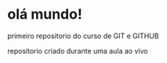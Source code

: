 # olá mundo!
 primeiro repositorio do curso de GIT e GITHUB

 repositorio criado durante uma aula ao vivo
